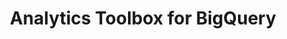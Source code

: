 ---
title: Analytics Toolbox for BigQuery
description: "Unlock Spatial Analytics in BigQuery"
icon: "/img/icons/bigquery-analytics-toolbox.png"
type: examples
category: quadkey
layout: categories/list
aliases:
    - /analytics-toolbox-bq/examples/categories/quadkey/
---